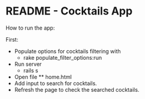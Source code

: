 # README - Cocktails App

How to run the app:

First:
* Populate options for cocktails filtering with
    * rake populate_filter_options:run
* Run server
    * rails s
* Open file
    ** home.html
* Add input to search for cocktails.
* Refresh the page to check the searched cocktails.
